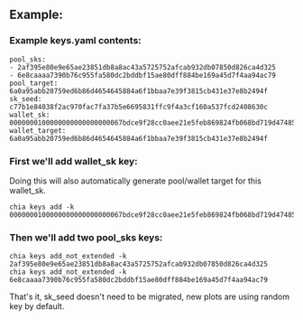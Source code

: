 ## Example: 

### Example keys.yaml contents:
```
pool_sks:
- 2af395e80e9e65ae23851db8a8ac43a5725752afcab932db07850d826ca4d325
- 6e8caaaa7390b76c955fa580dc2bddbf15ae80dff884be169a45d7f4aa94ac79
pool_target: 6a0a95abb20759ed6b86d4654645884a6f1bbaa7e39f3815cb431e37e8b2494f
sk_seed: c77b1e84038f2ac970fac7fa37b5e6695831ffc9f4a3cf160a537fcd2408630c
wallet_sk: 0000000100000000000000000067bdce9f28cc0aee21e5feb869824fb068bd719d47485476b4581b39b822f5dd6aa7cccc7b94e06699c9d3dd41ad80838435152a33cbed57c3e2ae8c60c5a46b
wallet_target: 6a0a95abb20759ed6b86d4654645884a6f1bbaa7e39f3815cb431e37e8b2494f
```

### First we'll add wallet_sk key:        
Doing this will also automatically generate pool/wallet target for this wallet_sk. 

```
chia keys add -k  0000000100000000000000000067bdce9f28cc0aee21e5feb869824fb068bd719d47485476b4581b39b822f5dd6aa7cccc7b94e06699c9d3dd41ad80838435152a33cbed57c3e2ae8c60c5a46b
```


### Then we'll add two pool_sks keys:
```
chia keys add_not_extended -k 2af395e80e9e65ae23851db8a8ac43a5725752afcab932db07850d826ca4d325
chia keys add_not_extended -k 6e8caaaa7390b76c955fa580dc2bddbf15ae80dff884be169a45d7f4aa94ac79
```

That's it, sk_seed doesn't need to be migrated, new plots are using random key by default.